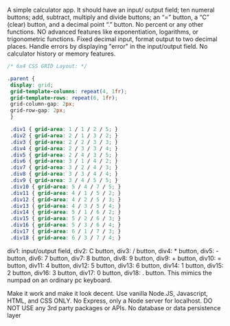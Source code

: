 A simple calculator app. It should have an input/ output field; ten numeral buttons; add, subtract, multiply and divide buttons; an “=” button, a “C” (clear) button, and a decimal point “.” button. No percent or any other functions. NO advanced features like exponentiation, logarithms, or trigonometric functions. Fixed decimal input, format output to two decimal places. Handle errors by displaying "error" in the input/output field. No calculator history or memory features.

```css
/* 6x4 CSS GRID Layout: */ 

.parent {
 display: grid;
 grid-template-columns: repeat(4, 1fr);
 grid-template-rows: repeat(6, 1fr);
 grid-column-gap: 2px;
 grid-row-gap: 2px;
 }

 .div1 { grid-area: 1 / 1 / 2 / 5; }
 .div2 { grid-area: 2 / 1 / 3 / 2; }
 .div3 { grid-area: 2 / 2 / 3 / 3; }
 .div4 { grid-area: 2 / 3 / 3 / 4; }
 .div5 { grid-area: 2 / 4 / 3 / 5; }
 .div6 { grid-area: 3 / 1 / 4 / 2; }
 .div7 { grid-area: 3 / 2 / 4 / 3; }
 .div8 { grid-area: 3 / 3 / 4 / 4; }
 .div9 { grid-area: 3 / 4 / 5 / 5; }
 .div10 { grid-area: 5 / 4 / 7 / 5; }
 .div11 { grid-area: 4 / 1 / 5 / 2; }
 .div12 { grid-area: 4 / 2 / 5 / 3; }
 .div13 { grid-area: 4 / 3 / 5 / 4; }
 .div14 { grid-area: 5 / 1 / 6 / 2; }
 .div15 { grid-area: 5 / 2 / 6 / 3; }
 .div16 { grid-area: 5 / 3 / 6 / 4; }
 .div17 { grid-area: 6 / 1 / 7 / 3; }
 .div18 { grid-area: 6 / 3 / 7 / 4; }
 ```

div1: input/output field, div2: C button, div3: / button, div4: * button, div5:  - button, div6: 7 button, div7: 8 button, div8: 9 button, div9: + button, div10: = button, div11: 4 button, div12:  5 button, div13: 6 button, div14: 1 button, div15: 2 button, div16: 3 button, div17: 0 button, div18: . button. This mimics the numpad on an ordinary pc keyboard.

Make it work and make it look decent. Use vanilla Node.JS, Javascript, HTML, and CSS ONLY. No Express, only a Node server for localhost. DO NOT USE any 3rd party packages or APIs. No database or data persistence layer
